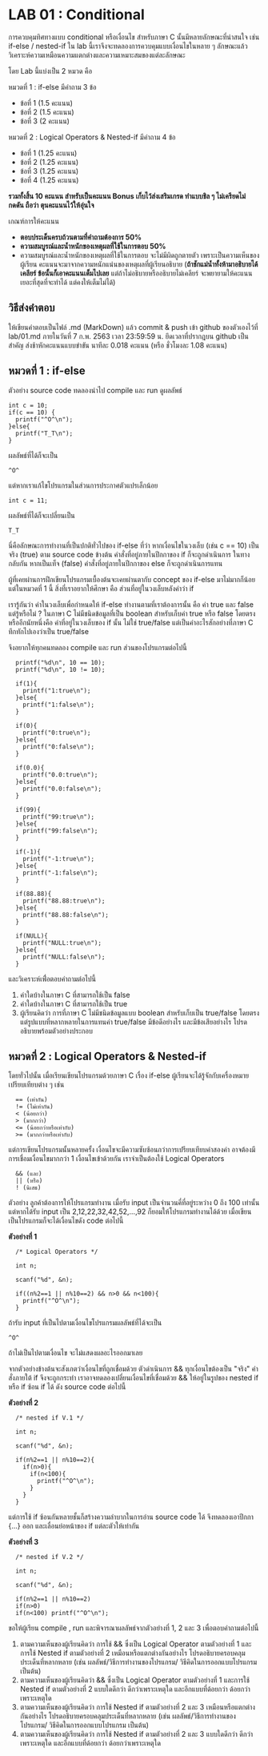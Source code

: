 # LAB 01 : Conditional

การควบคุมทิศทางแบบ conditional หรือเงื่อนไข 
สำหรับภาษา C นั้นมีหลายลักษณะที่น่าสนใจ 
เช่น if-else / nested-if 
ใน lab นี้เราจึงจะทดลองการควบคุมแบบเงื่อนไขในหลาย ๆ 
ลักษณะแล้ววิเคราะห์ความเหมือนความแตกต่างและความเหมาะสมของแต่ละลักษณะ
  
โดย Lab นี้แบ่งเป็น 2 หมวด คือ  

หมวดที่ 1 : if-else มีคำถาม 3 ข้อ
  - ข้อที่ 1 (1.5 คะแนน)
  - ข้อที่ 2 (1.5 คะแนน)
  - ข้อที่ 3 (2 คะแนน)  

หมวดที่ 2 : Logical Operators & Nested-if มีคำถาม 4 ข้อ  
  - ข้อที่ 1 (1.25 คะแนน)
  - ข้อที่ 2 (1.25 คะแนน)
  - ข้อที่ 3 (1.25 คะแนน)
  - ข้อที่ 4 (1.25 คะแนน)  

**รวมทั้งสิ้น 10 คะแนน 
สำหรับเป็นคะแนน Bonus เก็บไว้ส่งเสริมเกรด ทำแบบชิล ๆ ไม่เครียดไม่กดดัน ถือว่า ตุนคะแนนไว้ให้อุ่นใจ**

เกณฑ์การให้คะแนน  
  - **ตอบประเด็นครบถ้วนตามที่คำถามต้องการ 50%**
  - **ความสมบูรณ์และน้ำหนักของเหตุผลที่ใช้ในการตอบ 50%**
  - ความสมบูรณ์และน้ำหนักของเหตุผลที่ใช้ในการตอบ 
    จะไม่มีผิดถูกตายตัว เพราะเป็นความเห็นของผู้เรียน 
    คะแนนจะมาจากความหนักแน่นของเหตุผลที่ผู้เรียนอธิบาย 
    (**ถ้าชักแม่น้ำทั้งห้ามาอธิบายได้เคลียร์ 
    ข้อนั้นก็เอาคะแนนเต็มไปเลย** 
    แต่ถ้าไม่อธิบายหรืออธิบายไม่เคลียร์ 
    จะพยายามให้คะแนนเยอะที่สุดที่จะทำได้ 
    แต่คงให้เต็มไม่ได้)
    
## วิธีส่งคำตอบ

ให้เขียนคำตอบเป็นไฟล์ .md (MarkDown) แล้ว commit & push เข้า github ของตัวเองไว้ที่ lab/01.md ภายในวันที่ 7 ก.พ. 2563 เวลา 23:59:59 น.
ยึดเวลาที่ปรากฎบน github เป็นสำคัญ ส่งช้าหักคะแนนแบบขำขัน นาทีละ 0.018 คะแนน (หรือ ชั่วโมงละ 1.08 คะแนน) 

## หมวดที่ 1 : if-else
ตัวอย่าง source code ทดลองนำไป compile และ run ดูผลลัพธ์ 
```
int c = 10;
if(c == 10) {
  printf("^O^\n");
}else{
  printf("T_T\n");
}
```
ผลลัพธ์ที่ได้ก็จะเป็น
```
^O^
```
แต่หากเราแก้ไขโปรแกรมในส่วนการประกาศตัวแปรเล็กน้อย
```
int c = 11;
```
ผลลัพธ์ที่ได้ก็จะเปลี่ยนเป็น
```
T_T
```
นี่คือลักษณะการทำงานที่เป็นปกติทั่วไปของ if-else ที่ว่า 
หากเงื่อนไขในวงเล็บ (เช่น c == 10) 
เป็นจริง (true) ตาม source code ข้างต้น 
คำสั่งที่อยู่ภายในปีกกาของ if ก็จะถูกดำเนินการ 
ในทางกลับกัน หากเป็นเท็จ (false) 
คำสั่งที่อยู่ภายในปีกกาของ else ก็จะถูกดำเนินการแทน  
  
ผู้ที่เคยผ่านการฝึกเขียนโปรแกรมเบื้องต้นจะเคยผ่านตากับ concept 
ของ if-else มาไม่มากก็น้อย แต่ในหมวดที่ 1 นี้ สิ่งที่เราอยากให้ศึกษา 
คือ ส่วนที่อยู่ในวงเล็บหลังคำว่า if  
  
เรารู้กันว่า ค่าในวงเล็บเพื่อกำหนดให้ if-else ทำงานตามที่เราต้องการนั้น 
คือ ค่า true และ false แต่รู้หรือไม่ ? 
ในภาษา C ไม่มีชนิดข้อมูลที่เป็น boolean สำหรับเก็บค่า true หรือ false โดยตรง 
หรืออีกนัยหนึ่งคือ ค่าที่อยู่ในวงเล็บของ if นั้น ไม่ใช่ true/false 
แต่เป็นค่าอะไรสักอย่างที่ภาษา C ทึกทักไปเองว่าเป็น true/false  
  
จึงอยากให้ทุกคนทดลอง compile และ run ส่วนของโปรแกรมต่อไปนี้ 
```
  printf("%d\n", 10 == 10);
  printf("%d\n", 10 != 10);

  if(1){
    printf("1:true\n");
  }else{
    printf("1:false\n");
  }

  if(0){
    printf("0:true\n");
  }else{
    printf("0:false\n");
  }

  if(0.0){
    printf("0.0:true\n");
  }else{
    printf("0.0:false\n");
  }

  if(99){
    printf("99:true\n");
  }else{
    printf("99:false\n");
  }

  if(-1){
    printf("-1:true\n");
  }else{
    printf("-1:false\n");
  }

  if(88.88){
    printf("88.88:true\n");
  }else{
    printf("88.88:false\n");
  }

  if(NULL){
    printf("NULL:true\n");
  }else{
    printf("NULL:false\n");
  }
```
และวิเคราะห์เพื่่อตอบคำถามต่อไปนี้  
1. ค่าใดบ้างในภาษา C ที่สามารถใช้เป็น false
2. ค่าใดบ้างในภาษา C ที่สามารถใช้เป็น true
3. ผู้เรียนคิดว่า 
   การที่ภาษา C ไม่มีชนิดข้อมูลแบบ boolean 
   สำหรับเก็บเป็น true/false โดยตรง
   แต่รูปแบบที่หลากหลายในการแทนค่า true/false 
   มีข้อดีอย่างไร และมีข้อเสียอย่างไร 
   โปรดอธิบายพร้อมตัวอย่างประกอบ  

## หมวดที่ 2 : Logical Operators & Nested-if

โดยทั่วไปนั้น เมื่อเรียนเขียนโปรแกรมด้วยภาษา C เรื่อง if-else 
ผู้เรียนจะได้รู้จักกับเครื่องหมายเปรียบเทียบต่าง ๆ เช่น 
```
  == (เท่ากัน)
  != (ไม่เท่ากัน)
  < (น้อยกว่า)
  > (มากกว่า)
  <= (น้อยกว่าหรือเท่ากับ)
  >= (มากกว่าหรือเท่ากับ)
```
แต่การเขียนโปรแกรมนั้นหลายครั้ง 
เงื่อนไขจะมีความซับซ้อนกว่าการเปรียบเทียบค่าสองค่า 
อาจต้องมีการเชื่อมเงื่อนไขมากกว่า 1 เงื่อนไขเข้าด้วยกัน
เราจำเป็นต้องใช้ Logical Operators
```
  && (และ)
  || (หรือ)
  ! (นิเสธ)
```
ตัวอย่าง ลูกค้าต้องการให้โปรแกรมทำงาน 
เมื่อรับ input เป็นจำนวนคี่ที่อยู่ระหว่าง 0 ถึง 100 เท่านั้น
แต่หากได้รับ input เป็น 2,12,22,32,42,52,...,92 
ก็ยอมให้โปรแกรมทำงานได้ด้วย 
เมื่อเขียนเป็นโปรแกรมก็จะได้เงื่อนไขดัง code ต่อไปนี้
  
**ตัวอย่างที่ 1**  
```
  /* Logical Operators */

  int n;

  scanf("%d", &n);

  if((n%2==1 || n%10==2) && n>0 && n<100){
    printf("^O^\n");
  }
```
ถ้ารับ input ที่เป็นไปตามเงื่อนไขโปรแกรมผลลัพธ์ที่ได้จะเป็น
```
^O^
```
ถ้าไม่เป็นไปตามเงื่อนไข จะไม่แสดงผลอะไรออกมาเลย
  
จากตัวอย่างข้างต้นจะสังเกตว่าเงื่อนไขที่ถูกเชื่อมด้วย 
ตัวดำเนินการ && ทุกเงื่อนไขต้องเป็น "จริง" คำสั่งภายใต้ if จึงจะถูกกระทำ 
เราอาจทดลองเปลี่ยนเงื่อนไขที่เชื่อมด้วย && 
ให้อยู่ในรูปของ nested if หรือ if ซ้อน if ได้ ดัง source code ต่อไปนี้
  
**ตัวอย่างที่ 2**  
```
  /* nested if V.1 */

  int n;

  scanf("%d", &n);

  if(n%2==1 || n%10==2){
    if(n>0){
      if(n<100){
        printf("^O^\n");
      }
    }
  }
```
แต่การใช้ if ซ้อนกันหลายชั้นก็สร้างความลำบากในการอ่าน source code ได้
จึงทดลองเอาปีกกา {...} ออก และเลื่อนย่อหน้าของ if แต่ละตัวให้เท่ากัน
  
**ตัวอย่างที่ 3**  
```
  /* nested if V.2 */

  int n;

  scanf("%d", &n);

  if(n%2==1 || n%10==2)
  if(n>0)
  if(n<100) printf("^O^\n");
```
ขอให้ผู้เรียน compile , run 
และพิจารณาผลลัพธ์จากตัวอย่างที่ 1, 2 และ 3 
เพื่อตอบคำถามต่อไปนี้
1. ตามความเห็นของผู้เรียนคิดว่า 
   การใช้ && ซึ่งเป็น Logical Operator ตามตัวอย่างที่ 1 
   และการใช้ Nested if ตามตัวอย่างที่ 2 
   เหมือนหรือแตกต่างกันอย่างไร 
   โปรดอธิบายครอบคลุมประเด็นที่หลากหลาย 
   (เช่น ผลลัพธ์/วิธีการทำงานของโปรแกรม/
   วิธีคิดในการออกแบบโปรแกรม เป็นต้น)
2. ตามความเห็นของผู้เรียนคิดว่า 
   && ซึ่งเป็น Logical Operator ตามตัวอย่างที่ 1 
   และการใช้ Nested if ตามตัวอย่างที่ 2 
   แบบใดดีกว่า ดีกว่าเพราะเหตุใด 
   และอีกแบบที่ด้อยกว่า ด้อยกว่าเพราะเหตุใด
3. ตามความเห็นของผู้เรียนคิดว่า 
   การใช้ Nested if ตามตัวอย่างที่ 2 และ 3
   เหมือนหรือแตกต่างกันอย่างไร 
   โปรดอธิบายครอบคลุมประเด็นที่หลากหลาย 
   (เช่น ผลลัพธ์/วิธีการทำงานของโปรแกรม/
   วิธีคิดในการออกแบบโปรแกรม เป็นต้น)
4. ตามความเห็นของผู้เรียนคิดว่า 
   การใช้ Nested if ตามตัวอย่างที่ 2 และ 3
   แบบใดดีกว่า ดีกว่าเพราะเหตุใด 
   และอีกแบบที่ด้อยกว่า ด้อยกว่าเพราะเหตุใด
 
